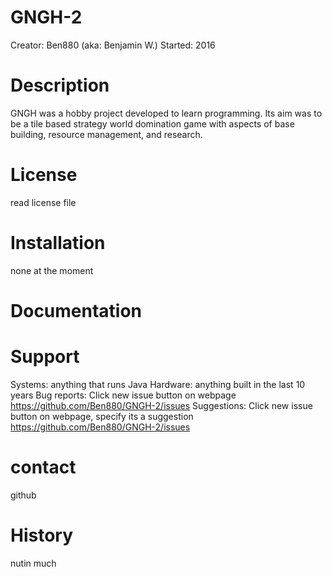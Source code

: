 # GNGH-2
Creator: Ben880 (aka: Benjamin W.)
Started: 2016

# Description
GNGH was a hobby project developed to learn programming.
Its aim was to be a tile based strategy world domination game with aspects of base building, resource management, and research.

# License
read license file

# Installation
none at the moment

# Documentation
# Support
Systems: anything that runs Java
Hardware: anything built in the last 10 years
Bug reports: Click new issue button on webpage https://github.com/Ben880/GNGH-2/issues
Suggestions: Click new issue button on webpage, specify its a suggestion https://github.com/Ben880/GNGH-2/issues

# contact
github
# History
nutin much
